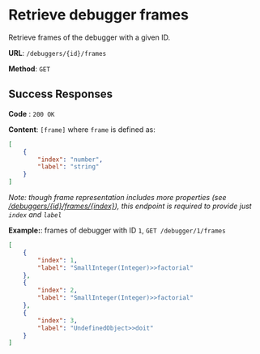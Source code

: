 # Retrieve debugger frames

Retrieve frames of the debugger with a given ID.

**URL**: `/debuggers/{id}/frames`

**Method**: `GET`

## Success Responses

**Code** : `200 OK`

**Content**: `[frame]` where `frame` is defined as:

```json
[
	{
		"index": "number",
		"label": "string"
	}
]
```

_Note: though frame representation includes more properties (see [/debuggers/{id}/frames/{index}](index/get.md)), this endpoint is required to provide just `index` and `label`_

**Example:**: frames of debugger with ID `1`, `GET /debugger/1/frames`

```json
[
	{
		"index": 1,
		"label": "SmallInteger(Integer)>>factorial"
	},
	{
		"index": 2,
		"label": "SmallInteger(Integer)>>factorial"
	},
	{
		"index": 3,
		"label": "UndefinedObject>>doit"
	}
]
```
